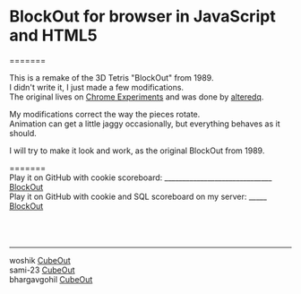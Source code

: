 # BlockOut for browser in JavaScript and HTML5  
=======

This is a remake of the 3D Tetris "BlockOut" from 1989. <br>
I didn't write it, I just made a few modifications.  
The original lives on [Chrome Experiments](http://www.chromeexperiments.com/detail/cubeout/?f=) and was done by [alteredq](https://github.com/alteredq).

My modifications correct the way the pieces rotate. <br>
Animation can get a little jaggy occasionally, but everything behaves as it should. <br>

I will try to make it look and work, as the original BlockOut from 1989.  <br>

=======  <br>
Play  it on GitHub with cookie scoreboard: ______________________________ [BlockOut](https://jlivingstonsg.github.io/BlockOut/)   <br>
Play  it on GitHub with cookie and SQL scoreboard on my server: _____  [BlockOut](https://gamereality.se/blockout/index.html) <br>
<br>
<br>
<br>
_______________________________________________________________
  woshik            [CubeOut](https://woshik.github.io/cube-game/)       <br>
  sami-23           [CubeOut](https://sami-23.github.io/BlockOut/) <br>
  bhargavgohil      [CubeOut](https://bhargavgohil.github.io/)    <br>
